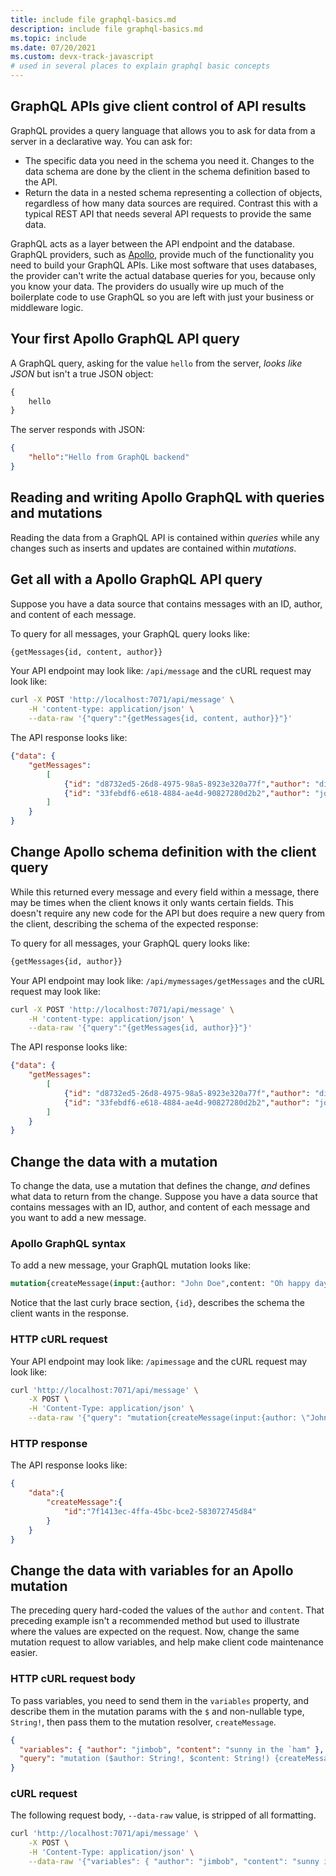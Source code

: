 ```yaml
---
title: include file graphql-basics.md
description: include file graphql-basics.md 
ms.topic: include
ms.date: 07/20/2021
ms.custom: devx-track-javascript
# used in several places to explain graphql basic concepts
---
```


## GraphQL APIs give client control of API results

GraphQL provides a query language that allows you to ask for data from a server in a declarative way. You can ask for:

* The specific data you need in the schema you need it. Changes to the data schema are done by the client in the schema definition based to the API.
* Return the data in a nested schema representing a collection of objects, regardless of how many data sources are required. Contrast this with a typical REST API that needs several API requests to provide the same data.

GraphQL acts as a layer between the API endpoint and the database. GraphQL providers, such as [Apollo](https://www.apollographql.com/), provide much of the functionality you need to build your GraphQL APIs. Like most software that uses databases, the provider can't write the actual database queries for you, because only you know your data. The providers do usually wire up much of the boilerplate code to use GraphQL so you are left with just your business or middleware logic.  

## Your first Apollo GraphQL API query

A GraphQL query, asking for the value `hello` from the server, _looks like JSON_ but isn't a true JSON object:

```graphql
{
    hello
}
```

The server responds with JSON:

```json
{
    "hello":"Hello from GraphQL backend"
}
```

## Reading and writing Apollo GraphQL with queries and mutations

Reading the data from a GraphQL API is contained within _queries_ while any changes such as inserts and updates are contained within _mutations_. 

## Get all with a Apollo GraphQL API query

Suppose you have a data source that contains messages with an ID, author, and content of each message. 

To query for all messages, your GraphQL query looks like:

```graphql
{getMessages{id, content, author}}
```

Your API endpoint may look like: `/api/message` and the cURL request may look like:

```bash
curl -X POST 'http://localhost:7071/api/message' \
    -H 'content-type: application/json' \
    --data-raw '{"query":"{getMessages{id, content, author}}"}'
```

The API response looks like:

```json
{"data": {
    "getMessages": 
        [
            {"id": "d8732ed5-26d8-4975-98a5-8923e320a77f","author": "dina", "content": "good morning"},
            {"id": "33febdf6-e618-4884-ae4d-90827280d2b2","author": "john", "content": "oh happy day"}
        ]
    }
}
```

## Change Apollo schema definition with the client query

While this returned every message and every field within a message, there may be times when the client knows it only wants certain fields. This doesn't require any new code for the API but does require a new query from the client, describing the schema of the expected response:

To query for all messages, your GraphQL query looks like:

```graphql
{getMessages{id, author}}
```

Your API endpoint may look like: `/api/mymessages/getMessages` and the cURL request may look like:

```bash
curl -X POST 'http://localhost:7071/api/message' \
    -H 'content-type: application/json' \
    --data-raw '{"query":"{getMessages{id, author}}"}'
```

The API response looks like:

```json
{"data": {
    "getMessages": 
        [
            {"id": "d8732ed5-26d8-4975-98a5-8923e320a77f","author": "dina"},
            {"id": "33febdf6-e618-4884-ae4d-90827280d2b2","author": "john"}
        ]
    }
}
```

## Change the data with a mutation

To change the data, use a mutation that defines the change, _and_ defines what data to return from the change. Suppose you have a data source that contains messages with an ID, author, and content of each message and you want to add a new message. 

### Apollo GraphQL syntax

To add a new message, your GraphQL mutation looks like:

```graphql
mutation{createMessage(input:{author: "John Doe",content: "Oh happy day"}){id}}
```

Notice that the last curly brace section, `{id}`, describes the schema the client wants in the response.

### HTTP cURL request

Your API endpoint may look like: `/apimessage` and the cURL request may look like:

```bash
curl 'http://localhost:7071/api/message' \
    -X POST \
    -H 'Content-Type: application/json' \
    --data-raw '{"query": "mutation{createMessage(input:{author: \"John Doe\",content: \"Oh happy day\"}){id}}"}'
```

### HTTP response

The API response looks like:

```json
{
    "data":{
        "createMessage":{
            "id":"7f1413ec-4ffa-45bc-bce2-583072745d84"
        }
    }
}
```

## Change the data with variables for an Apollo mutation

The preceding query hard-coded the values of the `author` and `content`. That preceding example isn't a recommended method but used to illustrate where the values are expected on the request. Now, change the same mutation request to allow variables, and help make client code maintenance easier. 

### HTTP cURL request body

To pass variables, you need to send them in the `variables` property, and describe them in the mutation params with the `$` and non-nullable type, `String!`, then pass them to the mutation resolver, `createMessage`.

```json
{
  "variables": { "author": "jimbob", "content": "sunny in the `ham" },
  "query": "mutation ($author: String!, $content: String!) {createMessage(input:{author: $author,content: $content}){id}}"
}
```

### cURL request

The following request body, `--data-raw` value, is stripped of all formatting.

```bash
curl 'http://localhost:7071/api/message' \
    -X POST \
    -H 'Content-Type: application/json' \
    --data-raw '{"variables": { "author": "jimbob", "content": "sunny in the `ham" },"query": "mutation ($author: String!, $content: String!){createMessage(input:{author: $author,content: $content}){id}}"}'
```